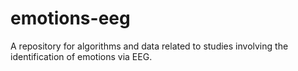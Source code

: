 # emotions-eeg
A repository for algorithms and data related to studies involving the identification of emotions via EEG.
